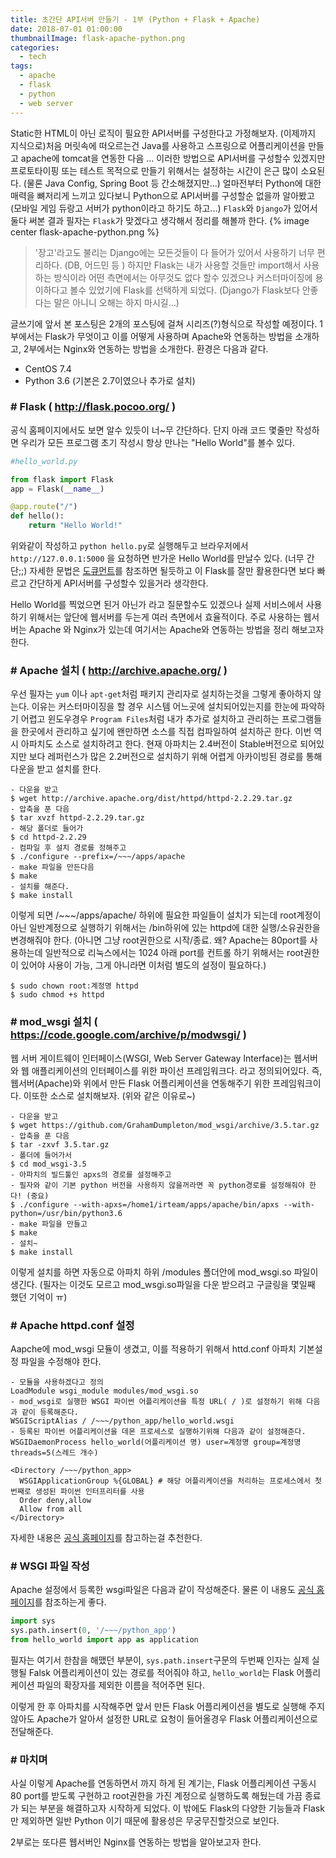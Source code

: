 ```yaml
---
title: 초간단 API서버 만들기 - 1부 (Python + Flask + Apache)
date: 2018-07-01 01:00:00
thumbnailImage: flask-apache-python.png
categories:
  - tech
tags: 
  - apache
  - flask
  - python
  - web server
---
```

Static한 HTML이 아닌 로직이 필요한 API서버를 구성한다고 가정해보자. (이제까지 지식으로)처음 머릿속에 떠오르는건 Java를 사용하고 스프링으로 어플리케이션을 만들고 apache에 tomcat을 연동한 다음 ...<!-- more --> 이러한 방법으로 API서버를 구성할수 있겠지만 프로토타이핑 또는 테스트 목적으로 만들기 위해서는 설정하는 시간이 은근 많이 소요된다. (물론 Java Config, Spring Boot 등 간소해졌지만...)
얼마전부터 Python에 대한 매력을 뼈저리게 느끼고 있다보니 Python으로 API서버를 구성할순 없을까 알아봤고 (모바일 게임 듀랑고 서버가 python이라고 하기도 하고...) `Flask`와 `Django`가 있어서 둘다 써본 결과 필자는 `Flask`가 맞겠다고 생각해서 정리를 해볼까 한다.
{% image center flask-apache-python.png %}
> '장고'라고도 불리는 Django에는 모든것들이 다 들어가 있어서 사용하기 너무 편리하다. (DB, 어드민 등 ) 하지만 Flask는 내가 사용할 것들만 import해서 사용하는 방식이라 어떤 측면에서는 아무것도 없다 할수 있겠으나 커스터마이징에 용이하다고 볼수 있었기에 Flask를 선택하게 되었다. (Django가 Flask보다 안좋다는 말은 아니니 오해는 하지 마시길...)

글쓰기에 앞서 본 포스팅은 2개의 포스팅에 걸쳐 시리즈(?)형식으로 작성할 예정이다. 1부에서는 Flask가 무엇이고 이를 어떻게 사용하며 Apache와 연동하는 방법을 소개하고, 2부에서는 Nginx와 연동하는 방법을 소개한다.
환경은 다음과 같다.
- CentOS 7.4
- Python 3.6 (기본은 2.7이였으나 추가로 설치)

### # Flask ( http://flask.pocoo.org/ )
공식 홈페이지에서도 보면 알수 있듯이 너~무 간단하다. 단지 아래 코드 몇줄만 작성하면 우리가 모든 프로그램 초기 작성시 항상 만나는 "Hello World"를 볼수 있다.
```python
#hello_world.py

from flask import Flask
app = Flask(__name__)

@app.route("/")
def hello():
    return "Hello World!"
```
위와같이 작성하고 `python hello.py`로 실행해두고 브라우저에서 `http://127.0.0.1:5000` 을 요청하면 반가운 Hello World를 만날수 있다. (너무 간단;;) 자세한 문법은 [도큐먼트](http://flask.pocoo.org/docs)를 참조하면 될듯하고 이 Flask를 잘만 활용한다면 보다 빠르고 간단하게 API서버를 구성할수 있을거라 생각한다.

Hello World를 찍었으면 된거 아닌가 라고 질문할수도 있겠으나 실제 서비스에서 사용하기 위해서는 앞단에 웹서버를 두는게 여러 측면에서 효율적이다. 주로 사용하는 웹서버는 Apache 와 Nginx가 있는데 여기서는 Apache와 연동하는 방법을 정리 해보고자 한다.

### # Apache 설치 ( http://archive.apache.org/ )
우선 필자는 `yum` 이나 `apt-get`처럼 패키지 관리자로 설치하는것을 그렇게 좋아하지 않는다. 이유는 커스터마이징을 할 경우 시스템 어느곳에 설치되어있는지를 한눈에 파악하기 어렵고 윈도우경우 `Program Files`처럼 내가 추가로 설치하고 관리하는 프로그램들을 한곳에서 관리하고 싶기에 왠만하면 소스를 직접 컴파일하여 설치하곤 한다. 이번 역시 아파치도 소스로 설치하려고 한다.
현재 아파치는 2.4버전이 Stable버전으로 되어있지만 보다 레퍼런스가 많은 2.2버전으로 설치하기 위해 어렵게 아카이빙된 경로를 통해 다운을 받고 설치를 한다.
```
- 다운을 받고
$ wget http://archive.apache.org/dist/httpd/httpd-2.2.29.tar.gz 
- 압축을 푼 다음
$ tar xvzf httpd-2.2.29.tar.gz
- 해당 폴더로 들어가
$ cd httpd-2.2.29
- 컴파일 후 설치 경로를 정해주고
$ ./configure --prefix=/~~~/apps/apache
- make 파일을 만든다음
$ make
- 설치를 해준다.
$ make install
```
이렇게 되면 /~~~/apps/apache/ 하위에 필요한 파일들이 설치가 되는데 root계정이 아닌 일반계정으로 실행하기 위해서는 /bin하위에 있는 httpd에 대한 실행/소유권한을 변경해줘야 한다. (아니면 그냥 root권한으로 시작/종료. 왜? Apache는 80port를 사용하는데 일반적으로 리눅스에서는 1024 아래 port를 컨트롤 하기 위해서는 root권한이 있어야 사용이 가능, 그게 아니라면 이처럼 별도의 설정이 필요하다.)

```
$ sudo chown root:계정명 httpd
$ sudo chmod +s httpd
```

### # mod_wsgi 설치 ( https://code.google.com/archive/p/modwsgi/ )
웹 서버 게이트웨이 인터페이스(WSGI, Web Server Gateway Interface)는 웹서버와 웹 애플리케이션의 인터페이스를 위한 파이선 프레임워크다. 라고 정의되어있다. 즉, 웹서버(Apache)와 위에서 만든 Flask 어플리케이션을 연동해주기 위한 프레임워크이다. 이또한 소스로 설치해보자. (위와 같은 이유로~)
```
- 다운을 받고
$ wget https://github.com/GrahamDumpleton/mod_wsgi/archive/3.5.tar.gz
- 압축을 푼 다음
$ tar -zxvf 3.5.tar.gz
- 폴더에 들어가서
$ cd mod_wsgi-3.5
- 아파치의 빌드툴인 apxs의 경로를 설정해주고
- 필자와 같이 기본 python 버전을 사용하지 않을꺼라면 꼭 python경로를 설정해줘야 한다! (중요)
$ ./configure --with-apxs=/home1/irteam/apps/apache/bin/apxs --with-python=/usr/bin/python3.6
- make 파일을 만들고
$ make
- 설치~
$ make install
```
이렇게 설치를 하면 자동으로 아파치 하위 /modules 폴더안에 mod_wsgi.so 파일이 생긴다. (필자는 이것도 모르고 mod_wsgi.so파일을 다운 받으려고 구글링을 몇일째 했던 기억이 ㅠ)

### # Apache httpd.conf 설정
Aapche에 mod_wsgi 모듈이 생겼고, 이를 적용하기 위해서 httd.conf 아파치 기본설정 파일을 수정해야 한다.
```
- 모듈을 사용하겠다고 정의
LoadModule wsgi_module modules/mod_wsgi.so
- mod_wsgi로 실행한 WSGI 파이썬 어플리케이션을 특정 URL( / )로 설정하기 위해 다음과 같이 등록해준다.
WSGIScriptAlias / /~~~/python_app/hello_world.wsgi
- 등록된 파이썬 어플리케이션을 데몬 프로세스로 실행하기위해 다음과 같이 설정해준다.
WSGIDaemonProcess hello_world(어플리케이션 명) user=계정명 group=계정명 threads=5(스레드 개수)

<Directory /~~~/python_app>
  WSGIApplicationGroup %{GLOBAL} # 해당 어플리케이션을 처리하는 프로세스에서 첫번째로 생성된 파이썬 인터프리터를 사용
  Order deny,allow
  Allow from all
</Directory>
```
자세한 내용은 [공식 홈페이지](http://modwsgi.readthedocs.io/en/develop/)를 참고하는걸 추천한다.

### # WSGI 파일 작성
Apache 설정에서 등록한 wsgi파일은 다음과 같이 작성해준다. 물론 이 내용도 [공식 홈페이지](http://flask.pocoo.org/docs/0.12/deploying/mod_wsgi/)를 참조하는게 좋다.
```python
import sys
sys.path.insert(0, '/~~~/python_app')
from hello_world import app as application
```
필자는 여기서 한참을 해맸던 부분이, `sys.path.insert`구문의 두번째 인자는 실제 실행될 Falsk 어플리케이션이 있는 경로를 적어줘야 하고, `hello_world`는 Flask 어플리케이션 파일의 확장자를 제외한 이름을 적어주면 된다.

이렇게 한 후 아파치를 시작해주면 앞서 만든 Flask 어플리케이션을 별도로 실행해 주지 않아도 Apache가 알아서 설정한 URL로 요청이 들어올경우 Flask 어플리케이션으로 전달해준다.

### # 마치며
사실 이렇게 Apache를 연동하면서 까지 하게 된 계기는, Flask 어플리케이션 구동시 80 port를 받도록 구현하고 root권한을 가진 계정으로 실행하도록 해뒀는데 가끔 종료가 되는 부분을 해결하고자 시작하게 되었다.
이 밖에도 Flask의 다양한 기능들과 Flask만 제외하면 일반 Python 이기 때문에 활용성은 무궁무진할것으로 보인다.

2부로는 또다른 웹서버인 Nginx를 연동하는 방법을 알아보고자 한다.